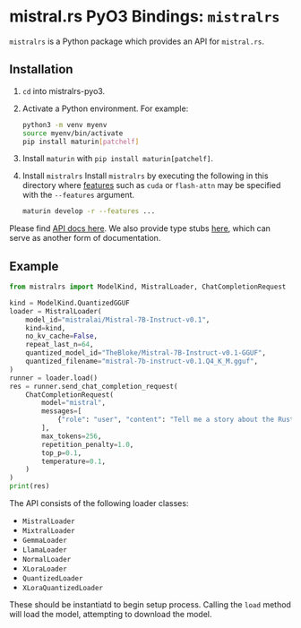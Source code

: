 # mistral.rs PyO3 Bindings: `mistralrs`

`mistralrs` is a Python package which provides an API for `mistral.rs`.

## Installation
1) `cd` into mistralrs-pyo3.

2) Activate a Python environment. For example:

    ```bash
    python3 -m venv myenv
    source myenv/bin/activate
    pip install maturin[patchelf]
    ```

3) Install `maturin` with `pip install maturin[patchelf]`.

4) Install `mistralrs`
    Install `mistralrs` by executing the following in this directory where [features](../README.md#building-for-gpu-metal-or-enabling-other-features) such as `cuda` or `flash-attn` may be specified with the `--features` argument.

    ```bash
    maturin develop -r --features ...
    ```

Please find [API docs here](API.md). We also provide type stubs [here](mistralrs.pyi), which can serve as another form of documentation.

## Example
```python
from mistralrs import ModelKind, MistralLoader, ChatCompletionRequest

kind = ModelKind.QuantizedGGUF
loader = MistralLoader(
    model_id="mistralai/Mistral-7B-Instruct-v0.1",
    kind=kind,
    no_kv_cache=False,
    repeat_last_n=64,
    quantized_model_id="TheBloke/Mistral-7B-Instruct-v0.1-GGUF",
    quantized_filename="mistral-7b-instruct-v0.1.Q4_K_M.gguf",
)
runner = loader.load()
res = runner.send_chat_completion_request(
    ChatCompletionRequest(
        model="mistral",
        messages=[
            {"role": "user", "content": "Tell me a story about the Rust type system."}
        ],
        max_tokens=256,
        repetition_penalty=1.0,
        top_p=0.1,
        temperature=0.1,
    )
)
print(res)
```

The API consists of the following loader classes:
- `MistralLoader`
- `MixtralLoader`
- `GemmaLoader`
- `LlamaLoader`
- `NormalLoader`
- `XLoraLoader`
- `QuantizedLoader`
- `XLoraQuantizedLoader`

These should be instantiatd to begin setup process. Calling the `load` method will load the model, attempting to download the model.
